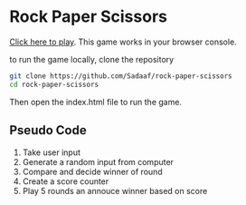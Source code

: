 # Rock Paper Scissors

[Click here to play](https://sadaaf.github.io/rock-paper-scissors). This game works in your browser console.

to run the game locally, clone the repository

```bash
git clone https://github.com/Sadaaf/rock-paper-scissors
cd rock-paper-scissors
```

Then open the index.html file to run the game.

## Pseudo Code

1. Take user input
2. Generate a random input from computer
3. Compare and decide winner of round
4. Create a score counter
5. Play 5 rounds an annouce winner based on score
